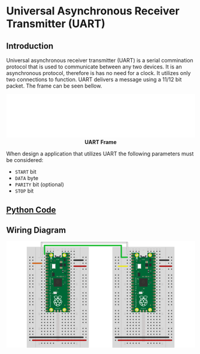 # Universal Asynchronous Receiver Transmitter (UART)

## Introduction
Universal asynchronous receiver transmitter (UART) is a serial commination protocol that is used to communicate between any two devices.
It is an asynchronous protocol, therefore is has no need for a clock. It utilizes only two connections to function. UART delivers a message using a 11/12 bit packet. The frame can be seen bellow.

<p align="center">
<img src="../../img/uart_dark.png" width="800">
<br> <b> UART Frame </b>
</p>

When design a application that utilizes UART the following parameters must be considered:
- `START` bit
- `DATA` byte
- `PARITY` bit (optional)
- `STOP` bit


## [Python Code](uart_demo.py)
## Wiring Diagram
![uart_wiring](../../img/uart_demo_bb.png)